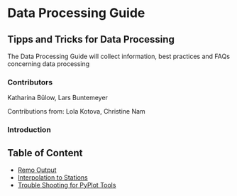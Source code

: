 # Data Processing Guide

## Tipps and Tricks for Data Processing
The Data Processing Guide will collect information, best practices and FAQs concerning data processing


### Contributors
Katharina Bülow, Lars Buntemeyer

Contributions from: Lola Kotova, Christine Nam

### Introduction

## Table of Content
 * [Remo Output](chapter__remo_output.md)
 * [Interpolation to Stations](chapter__interpolating_stations.md)
 * [Trouble Shooting for PyPlot Tools](./chapter__trouble_shooting_for_pyplot_tools.md)
